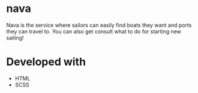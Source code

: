# nava

Nava is the service where sailors can easily find boats they want and ports they can travel to. You can also get consult what to do for starting new sailing!


# Developed with
- HTML
- SCSS
